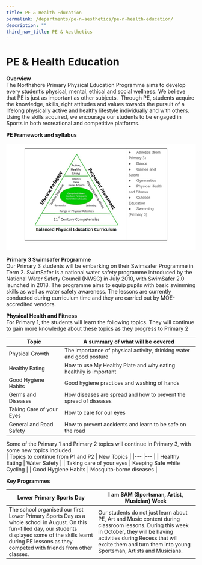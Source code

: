 ```yaml
---
title: PE & Health Education
permalink: /departments/pe-n-aesthetics/pe-n-health-education/
description: ""
third_nav_title: PE & Aesthetics
---
```

# **PE & Health Education**

**Overview**  
The Northshore Primary Physical Education Programme aims to develop every student’s physical, mental, ethical and social wellness. We believe that PE is just as important as other subjects.  Through PE, students acquire the knowledge, skills, right attitudes and values towards the pursuit of a lifelong physically active and healthy lifestyle individually and with others. Using the skills acquired, we encourage our students to be engaged in Sports in both recreational and competitive platforms.

**PE Framework and syllabus**

![](/images/PE%20Framework%20n%20Syllabus.jpg)

**Primary 3 Swimsafer Programme**  
Our Primary 3 students will be embarking on their Swimsafer Programme in Term 2.  SwimSafer is a national water safety programme introduced by the National Water Safety Council (NWSC) in July 2010, with SwimSafer 2.0 launched in 2018. The programme aims to equip pupils with basic swimming skills as well as water safety awareness. The lessons are currently conducted during curriculum time and they are carried out by MOE-accredited vendors.

**Physical Health and Fitness**  
For Primary 1, the students will learn the following topics. They will continue to gain more knowledge about these topics as they progress to Primary 2

| Topic 	| A summary of what will be covered 	|
|---	|---	|
| Physical Growth 	| The importance of physical activity, drinking water and good posture 	|
| Healthy Eating 	| How to use My Healthy Plate  and why eating healthily is important 	|
| Good Hygiene Habits 	| Good hygiene practices and washing of hands 	|
| Germs and Diseases 	| How diseases are spread and how to prevent the spread of diseases 	|
| Taking Care of your Eyes 	| How to care for our eyes 	|
| General and Road Safety 	| How to prevent accidents and learn to be safe on the road 	|

Some of the Primary 1 and Primary 2 topics will continue in Primary 3, with some new topics included.  
| Topics to continue from P1 and P2 	| New Topics 	|
|---	|---	|
| Healthy Eating	| Water Safety 	|
| Taking care of your eyes	| Keeping Safe while Cycling 	|
| Good Hygiene Habits	| Mosquito-borne diseases 	|

**Key Programmes**

| Lower Primary Sports Day 	| I am SAM (Sportsman, Artist, Musician) Week 	|
|---	|---	|
| The school organised our first Lower Primary Sports Day as a whole school in August. On this fun-filled day, our students displayed some of the skills learnt during PE lessons as they competed with friends from other classes. 	| Our students do not just learn about PE, Art and Music content during classroom lessons. During this week in October, they will be having activities during Recess that will excite them and turn them into young Sportsman, Artists and Musicians. 	|